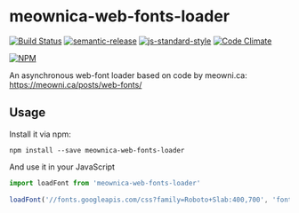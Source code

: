 # meownica-web-fonts-loader

[![Build Status](https://travis-ci.org/ResourcefulHumans/meownica-web-fonts-loader.svg?branch=master)](https://travis-ci.org/ResourcefulHumans/meownica-web-fonts-loader)
[![semantic-release](https://img.shields.io/badge/semver-semantic%20release-e10079.svg)](https://github.com/semantic-release/semantic-release)
[![js-standard-style](https://img.shields.io/badge/code%20style-standard-brightgreen.svg)](http://standardjs.com/)
[![Code Climate](https://codeclimate.com/github/ResourcefulHumans/meownica-web-fonts-loader/badges/gpa.svg)](https://codeclimate.com/github/ResourcefulHumans/meownica-web-fonts-loader)


[![NPM](https://nodei.co/npm/meownica-web-fonts-loader.png?downloads=true&downloadRank=true&stars=true)](https://nodei.co/npm/meownica-web-fonts-loader/)

An asynchronous web-font loader based on code by meowni.ca: https://meowni.ca/posts/web-fonts/

## Usage

Install it via npm:

    npm install --save meownica-web-fonts-loader
    
And use it in your JavaScript

```js
import loadFont from 'meownica-web-fonts-loader'
    
loadFont('//fonts.googleapis.com/css?family=Roboto+Slab:400,700', 'font-loaded')
```
